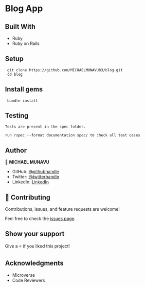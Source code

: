 # Blog App

## Built With

- Ruby
- Ruby on Rails

## Setup

```
 git clone https://github.com/MICHAELMUNAVU83/blog.git
 cd blog
```
## Install gems

```
 bundle install
```
## Testing
```
Tests are present in the spec folder.

run rspec --format documentation spec/ to check all test cases
```



## Author

👤 **MICHAEL MUNAVU**

- GitHub: [@githubhandle](https://github.com/MICHAELMUNAVU83)
- Twitter: [@twitterhandle](https://twitter.com/MunavuMichael)
- LinkedIn: [LinkedIn](https://www.linkedin.com/in/michael-munavu-78703a218/)

## 🤝 Contributing

Contributions, issues, and feature requests are welcome!

Feel free to check the [issues page](../../issues/).

## Show your support

Give a ⭐️ if you liked this project!

## Acknowledgments

- Microverse
- Code Reviewers
